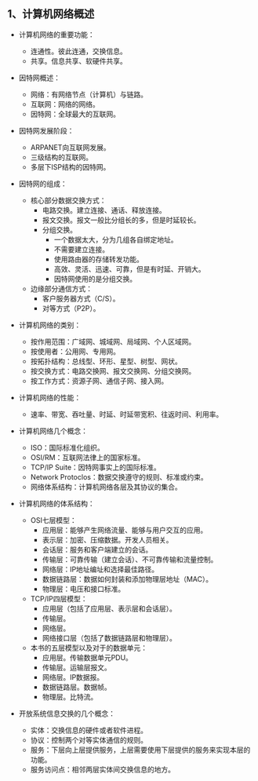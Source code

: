 ## 1、计算机网络概述

- 计算机网络的重要功能：
  - 连通性。彼此连通，交换信息。
  - 共享。信息共享、软硬件共享。
- 因特网概述：
  - 网络：有网络节点（计算机）与链路。
  - 互联网：网络的网络。
  - 因特网：全球最大的互联网。
- 因特网发展阶段：
  - ARPANET向互联网发展。
  - 三级结构的互联网。
  - 多层下ISP结构的因特网。
- 因特网的组成：
  - 核心部分数据交换方式：
    - 电路交换。建立连接、通话、释放连接。
    - 报文交换。报文一般比分组长的多，但是时延较长。
    - 分组交换。
      - 一个数据太大，分为几组各自绑定地址。
      - 不需要建立连接。
      - 使用路由器的存储转发功能。
      - 高效、灵活、迅速、可靠，但是有时延、开销大。
      - 因特网使用的是分组交换。
  - 边缘部分通信方式：
    - 客户服务器方式（C/S）。
    - 对等方式（P2P）。
- 计算机网络的类别：
  - 按作用范围：广域网、城域网、局域网、个人区域网。
  - 按使用者：公用网、专用网。
  - 按拓扑结构：总线型、环形、星型、树型、网状。
  - 按交换方式：电路交换网、报文交换网、分组交换网。
  - 按工作方式：资源子网、通信子网、接入网。
- 计算机网络的性能：
  - 速率、带宽、吞吐量、时延、时延带宽积、往返时间、利用率。
- 计算机网络几个概念：
  - ISO：国际标准化组织。
  - OSI/RM：互联网法律上的国家标准。
  - TCP/IP Suite：因特网事实上的国际标准。
  - Network Protoclos：数据交换遵守的规则、标准或约束。
  - 网络体系结构：计算机网络各层及其协议的集合。
- 计算机网络的体系结构：
  - OSI七层模型：
    - 应用层：能够产生网络流量、能够与用户交互的应用。
    - 表示层：加密、压缩数据。开发人员相关。
    - 会话层：服务和客户端建立的会话。
    - 传输层：可靠传输（建立会话）、不可靠传输和流量控制。
    - 网络层：IP地址编址和选择最佳路径。
    - 数据链路层：数据如何封装和添加物理层地址（MAC）。
    - 物理层：电压和接口标准。
  - TCP/IP四层模型：
    - 应用层（包括了应用层、表示层和会话层）。
    - 传输层。
    - 网络层。
    - 网络接口层（包括了数据链路层和物理层）。
  - 本书的五层模型以及对于的数据单元：
    - 应用层。传输数据单元PDU。
    - 传输层。运输层报文。
    - 网络层。IP数据报。
    - 数据链路层。数据帧。
    - 物理层。比特流。

- 开放系统信息交换的几个概念：
  - 实体：交换信息的硬件或者软件进程。
  - 协议：控制两个对等实体通信的规则。
  - 服务：下层向上层提供服务，上层需要使用下层提供的服务来实现本层的功能。
  - 服务访问点：相邻两层实体间交换信息的地方。




